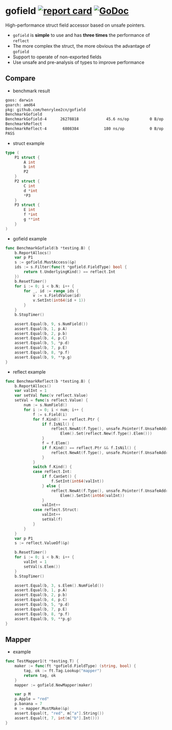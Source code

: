 # gofield [![report card](https://goreportcard.com/badge/github.com/henrylee2cn/gofield?style=flat-square)](http://goreportcard.com/report/henrylee2cn/gofield) [![GoDoc](https://img.shields.io/badge/godoc-reference-blue.svg?style=flat-square)](https://pkg.go.dev/github.com/henrylee2cn/gofield?tab=doc)

High-performance struct field accessor based on unsafe pointers.

- `gofield` is **simple** to use and has **three times** the performance of `reflect`
- The more complex the struct, the more obvious the advantage of `gofield`
- Support to operate of non-exported fields
- Use unsafe and pre-analysis of types to improve performance

## Compare

- benchmark result
```sh
goos: darwin
goarch: amd64
pkg: github.com/henrylee2cn/gofield
BenchmarkGofield
BenchmarkGofield-4   	26278818	        45.6 ns/op	       0 B/op	       0 allocs/op
BenchmarkReflect
BenchmarkReflect-4   	 6808384	       180 ns/op	       0 B/op	       0 allocs/op
PASS
```

- struct example

```go
type (
	P1 struct {
		A int
		b int
		P2
	}
	P2 struct {
		C int
		d *int
		*P3
	}
	P3 struct {
		E int
		f *int
		g **int
	}
)
```

- gofield example
```go
func BenchmarkGofield(b *testing.B) {
	b.ReportAllocs()
	var p P1
	s := gofield.MustAccess(&p)
	ids := s.Filter(func(t *gofield.FieldType) bool {
		return t.UnderlyingKind() == reflect.Int
	})
	b.ResetTimer()
	for i := 0; i < b.N; i++ {
		for _, id := range ids {
			v := s.FieldValue(id)
			v.SetInt(int64(id + 1))
		}
	}
	b.StopTimer()

	assert.Equal(b, 9, s.NumField())
	assert.Equal(b, 1, p.A)
	assert.Equal(b, 2, p.b)
	assert.Equal(b, 4, p.C)
	assert.Equal(b, 5, *p.d)
	assert.Equal(b, 7, p.E)
	assert.Equal(b, 8, *p.f)
	assert.Equal(b, 9, **p.g)
}
```

- reflect example
```go
func BenchmarkReflect(b *testing.B) {
	b.ReportAllocs()
	var valInt = 1
	var setVal func(v reflect.Value)
	setVal = func(s reflect.Value) {
		num := s.NumField()
		for i := 0; i < num; i++ {
			f := s.Field(i)
			for f.Kind() == reflect.Ptr {
				if f.IsNil() {
					reflect.NewAt(f.Type(), unsafe.Pointer(f.UnsafeAddr())).
						Elem().Set(reflect.New(f.Type().Elem()))
				}
				f = f.Elem()
				if f.Kind() == reflect.Ptr && f.IsNil() {
					reflect.NewAt(f.Type(), unsafe.Pointer(f.UnsafeAddr()))
				}
			}
			switch f.Kind() {
			case reflect.Int:
				if f.CanSet() {
					f.SetInt(int64(valInt))
				} else {
					reflect.NewAt(f.Type(), unsafe.Pointer(f.UnsafeAddr())).
						Elem().SetInt(int64(valInt))
				}
				valInt++
			case reflect.Struct:
				valInt++
				setVal(f)
			}
		}
	}
	var p P1
	s := reflect.ValueOf(&p)

	b.ResetTimer()
	for i := 0; i < b.N; i++ {
		valInt = 1
		setVal(s.Elem())
	}
	b.StopTimer()

	assert.Equal(b, 3, s.Elem().NumField())
	assert.Equal(b, 1, p.A)
	assert.Equal(b, 2, p.b)
	assert.Equal(b, 4, p.C)
	assert.Equal(b, 5, *p.d)
	assert.Equal(b, 7, p.E)
	assert.Equal(b, 8, *p.f)
	assert.Equal(b, 9, **p.g)
}
```

## Mapper

- example

```go
func TestMapper1(t *testing.T) {
	maker := func(ft *gofield.FieldType) (string, bool) {
		tag, ok := ft.Tag.Lookup("mapper")
		return tag, ok
	}
	mapper := gofield.NewMapper(maker)

	var p M
	p.Apple = "red"
	p.banana = 7
	m := mapper.MustMake(&p)
	assert.Equal(t, "red", m["a"].String())
	assert.Equal(t, 7, int(m["b"].Int()))
}
```
